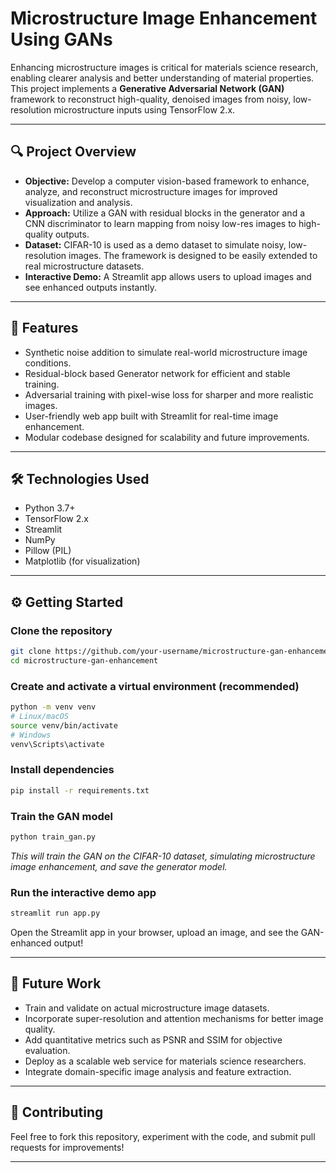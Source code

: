 # Microstructure Image Enhancement Using GANs

Enhancing microstructure images is critical for materials science research, enabling clearer analysis and better understanding of material properties. This project implements a **Generative Adversarial Network (GAN)** framework to reconstruct high-quality, denoised images from noisy, low-resolution microstructure inputs using TensorFlow 2.x.

---
## 🔍 Project Overview

- **Objective:** Develop a computer vision-based framework to enhance, analyze, and reconstruct microstructure images for improved visualization and analysis.
- **Approach:** Utilize a GAN with residual blocks in the generator and a CNN discriminator to learn mapping from noisy low-res images to high-quality outputs.
- **Dataset:** CIFAR-10 is used as a demo dataset to simulate noisy, low-resolution images. The framework is designed to be easily extended to real microstructure datasets.
- **Interactive Demo:** A Streamlit app allows users to upload images and see enhanced outputs instantly.

---

## 🚀 Features

- Synthetic noise addition to simulate real-world microstructure image conditions.
- Residual-block based Generator network for efficient and stable training.
- Adversarial training with pixel-wise loss for sharper and more realistic images.
- User-friendly web app built with Streamlit for real-time image enhancement.
- Modular codebase designed for scalability and future improvements.

---

## 🛠️ Technologies Used

- Python 3.7+
- TensorFlow 2.x
- Streamlit
- NumPy
- Pillow (PIL)
- Matplotlib (for visualization)

---

## ⚙️ Getting Started

### Clone the repository

```bash
git clone https://github.com/your-username/microstructure-gan-enhancement.git
cd microstructure-gan-enhancement
````

### Create and activate a virtual environment (recommended)

```bash
python -m venv venv
# Linux/macOS
source venv/bin/activate
# Windows
venv\Scripts\activate
```

### Install dependencies

```bash
pip install -r requirements.txt
```

### Train the GAN model

```bash
python train_gan.py
```

*This will train the GAN on the CIFAR-10 dataset, simulating microstructure image enhancement, and save the generator model.*

### Run the interactive demo app

```bash
streamlit run app.py
```

Open the Streamlit app in your browser, upload an image, and see the GAN-enhanced output!

---

## 🔮 Future Work

* Train and validate on actual microstructure image datasets.
* Incorporate super-resolution and attention mechanisms for better image quality.
* Add quantitative metrics such as PSNR and SSIM for objective evaluation.
* Deploy as a scalable web service for materials science researchers.
* Integrate domain-specific image analysis and feature extraction.

---

## 🤝 Contributing

Feel free to fork this repository, experiment with the code, and submit pull requests for improvements!

---

